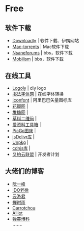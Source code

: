 # Free

## 软件下载

- [Downloadly](https://downloadly.ir/) | 软件下载、伊朗网站
- [Mac-torrents](https://mac-torrents.io/) | Mac软件下载
- [Nsaneforums](https://nsaneforums.com/forum/48-software-updates/) | bbs，软件下载
- [Mobilism](https://forum.mobilism.org/viewforum.php?f=399) | bbs，软件下载

## 在线工具

- [Logoly](https://www.logoly.pro/) | diy logo
- [书法字体网](http://www.diyiziti.com/) | 在线字体转换
- [Iconfont](https://www.iconfont.cn/) | 阿里巴巴矢量图标库
- [花瓣网](https://huaban.com/) | 
- [堆糖网](https://www.duitang.com/) | 
- [草料二维码](https://cli.im/) | 
- [爱资料工具箱](http://www.toolnb.com/) | 
- [PicGo图床](https://github.com/Molunerfinn/PicGo) | 
- [jsDelivr库](https://www.jsdelivr.com/) | 
- [Unpkg](https://unpkg.com/) | 
- [cdnjs库](https://cdnjs.net/) | 
- [又拍云联盟](https://www.upyun.com/league) | 开发者计划

## 大佬们的博客

- [阮一峰](http://www.ruanyifeng.com/)
- [IDO老徐](http://istester.com)
- [云游君](https://www.yunyoujun.cn)
- [蝉时雨](https://chanshiyu.com/)
- [Carrotchou](https://www.carrotchou.com/)
- [Alliot](https://www.iots.vip/)
- [弹霄博科](https://www.txisfine.cn/)  
**…….**
